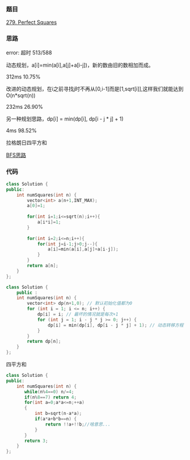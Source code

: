 ### 题目
[279. Perfect Squares](https://leetcode-cn.com/problems/perfect-squares/submissions/)
### 思路
error: 超时 513/588

动态规划，a[i]=min(a[i],a[j]+a[i-j])，新的数由旧的数相加而成。

312ms 10.75%

改进的动态规划，在i之前寻找j时不再从[0,i-1]而是[1,sqrt[i]],这样我们就能达到O(n*sqrt(n))

232ms 26.90%

另一种规划思路，dp[i] = min(dp[i], dp[i - j * j] + 1)

4ms 98.52%

拉格朗日四平方和

[BFS思路](https://leetcode-cn.com/problems/perfect-squares/comments/6717)
### 代码
```c++
class Solution {
public:
    int numSquares(int n) {
        vector<int> a(n+1,INT_MAX);
        a[0]=1;
        
        for(int i=1;i<=sqrt(n);i++){
            a[i*i]=1;
        }
        
        for(int i=2;i<=n;i++){
            for(int j=i-1;j>0;j--){
                a[i]=min(a[i],a[j]+a[i-j]);
            }
        }
        return a[n];
    }
};
```

```c++
class Solution {
    public :
    int numSquares(int n) {
        vector<int> dp(n+1,0); // 默认初始化值都为0
        for (int i = 1; i <= n; i++) {
            dp[i] = i; // 最坏的情况就是每次+1
            for (int j = 1; i - j * j >= 0; j++) { 
                dp[i] = min(dp[i], dp[i - j * j] + 1); // 动态转移方程
            }
        }
        return dp[n];
    }
};

```

四平方和
```c++
class Solution {
public:
    int numSquares(int n) {
       while(n%4==0) n/=4;
       if(n%8==7) return 4;
       for(int a=0;a*a<=n;++a)
       {
           int b=sqrt(n-a*a);
           if(a*a+b*b==n) {
               return !!a+!!b;//啥意思...
           }
       } 
       return 3;
    }
};


```
